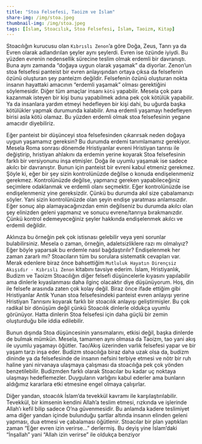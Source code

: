```yaml
---
title: "Stoa Felsefesi, Taoizm ve İslam"
share-img: /img/stoa.jpeg
thumbnail-img: /img/stoa.jpeg
tags: [İslam, Stoacılık, Stoa Felsefesi, İslam, Taoizm, Kitap]
---
```


Stoacılığın kurucusu olan `Kıbrıslı Zenon`’a göre Doğa, Zeus, Tanrı ya da Evren olarak adlandırılan şeyler aynı şeylerdi. Evren ise özünde iyiydi. Bu yüzden evrenin nedensellik sürecine teslim olmak erdemli bir davranıştı. Buna aynı zamanda “doğaya uygun olarak yaşamak” da diyorlar. Zenon’un stoa felsefesi panteist bir evren anlayışından ortaya çıksa da felsefenin özünü oluşturan şey panteizm değildir. Felsefenin özünü oluşturan nokta insanın hayattaki amacının “erdemli yaşamak” olması gerektiğini söylemesidir. Diğer tüm amaçlar insanı `kötü` yapabilir. Mesela çok para kazanmak isteyen bir kişi bunu yapabilmek adına pek çok kötülük yapabilir. Ya da insanlara yardım etmeyi hedefleyen bir kişi dahi, bu uğurda başka kötülükler yapmak durumunda kalabilir. Ama erdemli yaşamayı hedefleyen birisi asla kötü olamaz. Bu yüzden erdemli olmak stoa felsefesinin yegane amacıdır diyebiliriz.

Eğer panteist bir düşünceyi stoa felsefesinden çıkarırsak neden doğaya uygun yaşamamız gereksin? Bu durumda erdemi tanımlamamız gerekiyor. Mesela Roma sonrası dönemde Hristiyanlar evreni Hristiyan tanrısı ile değiştirip, hristiyan ahlakını da erdemin yerine koyarak Stoa felsefesinin farklı bir versiyonunu inşa etmişler. Doğa ile uyumlu yaşamak ise sadece akılcı bir davranıştır. Bunun için panteist bir evreni kabul etmeniz gerekmez. Şöyle ki, eğer bir şey sizin kontrolünüzde değilse o konuda endişelenmeniz gerekmez. Kontrolünüzde değilse, yapmanız gereken yapabileceğiniz seçimlere odaklanmak ve erdemli olanı seçmektir. Eğer kontrolünüzde ise endişelenmeniz yine gereksizdir. Çünkü bu durumda akıl size çabalamanızı söyler. Yani sizin kontrolünüzde olan şeyin endişe yaratması anlamsızdır. Eğer sonuç alıp alamayacağınızdan emin değilseniz bu durumda akılcı olan şey elinizden geleni yapmanız ve sonucu evrene/tanrıya bırakmanızdır. Çünkü kontrol edemeyeceğiniz şeyler hakkında endişelenmek akılcı ve erdemli değildir.

Aklınıza bu örneğin pek çok istisnası gelebilir veya yeni sorunlar bulabilirsiniz. Mesela o zaman, örneğin, adaletsizliklere razı mı olmalıyız? Eğer böyle yaparsak bu erdemle nasıl bağdaştırılır? Endişelenmek her zaman zararlı mı? Stoacıların tüm bu sorulara sistematik cevapları var. Merak edenlere biraz önce bahsettiğim `Mutluluk Hayatın Dirençsiz Akışıdır - Kıbrıslı Zenon` kitabını tavsiye ederim. İslam, Hristiyanlık, Budizm ve Taoizm Stoacılığın diğer felsefi düşüncelerle kıyasını yapılabilir ama dinlerle kıyaslanması daha ilginç olacaktır diye düşünüyorum. Hoş, din ile felsefe arasında zaten çok kolay değil. Biraz önce ifade ettiğim gibi Hristiyanlar Antik Yunan stoa felsefesindeki panteist evren anlayışı yerine Hristiyan Tanrısını koyarak farklı bir stoacılık anlayışı geliştirmişler. Bu çok radikal bir dönüşüm değil çünkü Stoacılık dinlerle oldukça uyumlu görünüyor. Hatta dinlerin Stoa felsefesi için daha güçlü bir zemin oluşturduğu bile iddia edilebilir.

Bunun dışında Stoa düşüncesinin yansımalarını, etkisi değil, başka dinlerde de bulmak mümkün. Mesela, tamamen aynı olmasa da Taoizm, tao yani akış ile uyumlu yaşamayı öğütler. Tao/Akış üzerinden varlık felsefesi yapar ve bir yaşam tarzı inşa eder. Budizm stoacılığa biraz daha uzak olsa da, budizm dininde ya da felsefesinde de insanın nefsini terbiye etmesi ve nötr bir ruh haline yani nirvanaya ulaşmaya çalışması da stoacılığa pek çok yönden benzetilebilir. Budizmden farklı olarak Stoacılar bu kadar uç noktaya ulaşmayı hedeflemezler. Duyguların varlığını kabul ederler ama bunların aldığımız kararlara etki etmesine engel olmaya çalışırlar.

Diğer yandan, stoacılık İslam’da tevekkül kavramı ile karşılaştırılabilir. Tevekkül, bir kimsenin kendini Allah’a teslim etmesi, rızkında ve işlerinde Allah’ı kefil bilip sadece O’na güvenmesidir. Bu anlamda kadere teslimiyet ama diğer yandan içinde bulunduğu şartlar altında insanın elinden geleni yapması, dua etmesi ve çabalaması öğütlenir. Stoacılar bir plan yaptıkları zaman “Eğer evren izin verirse…” derlermiş. Bu deyiş yine İslam’daki “İnşallah” yani “Allah izin verirse” ile oldukça benziyor
